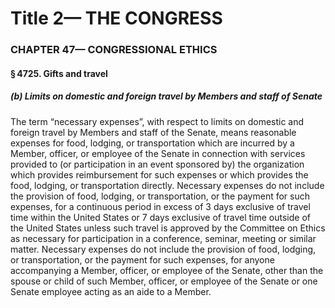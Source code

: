 
# Title 2— THE CONGRESS
### CHAPTER 47— CONGRESSIONAL ETHICS
#### § 4725. Gifts and travel
##### (b) Limits on domestic and foreign travel by Members and staff of Senate

The term “necessary expenses”, with respect to limits on domestic and foreign travel by Members and staff of the Senate, means reasonable expenses for food, lodging, or transportation which are incurred by a Member, officer, or employee of the Senate in connection with services provided to (or participation in an event sponsored by) the organization which provides reimbursement for such expenses or which provides the food, lodging, or transportation directly. Necessary expenses do not include the provision of food, lodging, or transportation, or the payment for such expenses, for a continuous period in excess of 3 days exclusive of travel time within the United States or 7 days exclusive of travel time outside of the United States unless such travel is approved by the Committee on Ethics as necessary for participation in a conference, seminar, meeting or similar matter. Necessary expenses do not include the provision of food, lodging, or transportation, or the payment for such expenses, for anyone accompanying a Member, officer, or employee of the Senate, other than the spouse or child of such Member, officer, or employee of the Senate or one Senate employee acting as an aide to a Member.
